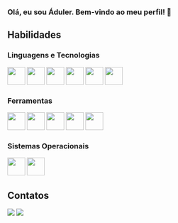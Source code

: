### Olá, eu sou Áduler. Bem-vindo ao meu perfil! 👋

<div class="todo-perfil">
  <div class="secao-habilidades">
  <h2>Habilidades</h2> 
  
  <h3>Linguagens e Tecnologias</h3>
    <img loading="lazy" src="https://cdn.jsdelivr.net/gh/devicons/devicon@latest/icons/html5/html5-original.svg" width="40" height="40"/>
    <img loading="lazy" src="https://cdn.jsdelivr.net/gh/devicons/devicon@latest/icons/css3/css3-original.svg" width="40" height="40"/>
    <img loading="lazy" src="https://cdn.jsdelivr.net/gh/devicons/devicon@latest/icons/javascript/javascript-original.svg" width="40" height="40"/>
    <img loading="lazy" src="https://cdn.jsdelivr.net/gh/devicons/devicon@latest/icons/react/react-original.svg" width="40" height="40"/>
    <img loading="lazy" src="https://cdn.jsdelivr.net/gh/devicons/devicon@latest/icons/php/php-original.svg" width="40" height="40"/>
    <img loading="lazy" src="https://cdn.jsdelivr.net/gh/devicons/devicon@latest/icons/azuresqldatabase/azuresqldatabase-original.svg" width="40" height="40"/>

  <h3>Ferramentas</h3>
    <img loading="lazy" src="https://cdn.jsdelivr.net/gh/devicons/devicon@latest/icons/vscode/vscode-original.svg" width="40" height="40"/>
    <img loading="lazy" src="https://cdn.jsdelivr.net/gh/devicons/devicon@latest/icons/mysql/mysql-original.svg" width="40" height="40"/>
    <img loading="lazy" src="https://cdn.jsdelivr.net/gh/devicons/devicon@latest/icons/git/git-original.svg" width="40" height="40"/>
    <img loading="lazy" src="https://cdn.jsdelivr.net/gh/devicons/devicon@latest/icons/gitlab/gitlab-original-wordmark.svg" width="40" height="40"/>
    <img loading="lazy" src="https://cdn.jsdelivr.net/gh/devicons/devicon@latest/icons/github/github-original.svg" width="40" height="40"/>

  <h3>Sistemas Operacionais</h3>
    <img loading="lazy" src="https://cdn.jsdelivr.net/gh/devicons/devicon@latest/icons/ubuntu/ubuntu-original.svg" width="40" height="40"/>
    <img loading="lazy" src="https://cdn.jsdelivr.net/gh/devicons/devicon@latest/icons/windows11/windows11-original.svg" width="40" height="40"/>
  </div>

  <div class="secao-contatos">
  <h2>Contatos</h2> 
    <a href="https://www.linkedin.com/in/adulerv" target="_blank"><img loading="lazy" src="https://img.shields.io/badge/-LinkedIn-%230077B5?style=for-the-badge&logo=linkedin&logoColor=white" target="_blank"></a>  
    <a href="mailto:adulerviana@gmail.com"><img loading="lazy" src="https://img.shields.io/badge/Gmail-D14836?style=for-the-badge&logo=gmail&logoColor=white" target="_blank"></a>
  </div>
</div>
